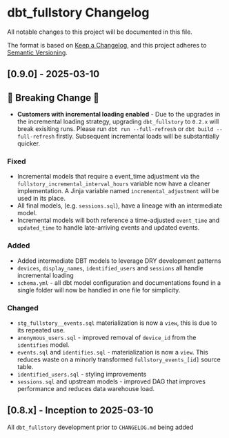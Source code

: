 # dbt_fullstory Changelog

All notable changes to this project will be documented in this file.

The format is based on [Keep a Changelog](https://keepachangelog.com/en/1.0.0/),
and this project adheres to [Semantic Versioning](https://semver.org/spec/v2.0.0.html).

## [0.9.0] - 2025-03-10
## 🚨 Breaking Change 🚨
- **Customers with incremental loading enabled** - Due to the upgrades in the incremental loading strategy, upgrading `dbt_fullstory` to `0.2.x` will break exisiting runs. Please run `dbt run --full-refresh` or `dbt build --full-refresh` firstly. Subsequent incremental loads will be substantially quicker.
### Fixed
- Incremental models that require a event_time adjustment via the `fullstory_incremental_interval_hours` variable now have a cleaner implementation. A Jinja variable named `incremental_adjustment` will be used in its place.
- All final models, (e.g. `sessions.sql`), have a lineage with an intermediate model.
- Incremental models will both reference a time-adjusted `event_time` and `updated_time` to handle late-arriving events and updated events.
### Added
- Added intermediate DBT models to leverage DRY development patterns
- `devices`, `display_names`, `identified_users` and `sessions` all handle incremental loading
- `schema.yml` - all dbt model configuration and documentations found in a single folder will now be handled in one file for simplicity.
### Changed
- `stg_fullstory__events.sql` materialization is now a `view`, this is due to its repeated use.
- `anonymous_users.sql` - improved removal of `device_id` from the `identifies` model.
- `events.sql` and `identifies.sql` - materialization is now a `view`. This reduces waste on a minorly transformed `fullstory_events_[id]` source table.
- `identified_users.sql` - styling improvements
- `sessions.sql` and upstream models - improved DAG that improves performance and reduces data warehouse load.
## [0.8.x] - Inception to 2025-03-10
All `dbt_fullstory` development prior to `CHANGELOG.md` being added
